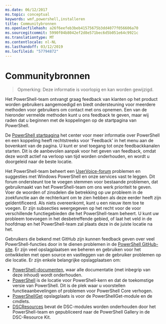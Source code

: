 ```yaml
---
ms.date: 06/12/2017
ms.topic: conceptual
keywords: wmf,powershell,installeren
title: Communitybronnen
ms.openlocfilehash: a26f6eefeb3beb41575675b3dd4077f056606a70
ms.sourcegitcommit: 5990f04b8042ef2d8e571bec6d5b051e64c9921c
ms.translationtype: MT
ms.contentlocale: nl-NL
ms.lasthandoff: 03/12/2019
ms.locfileid: "57794872"
---
```

# <a name="community-resources"></a>Communitybronnen
> Opmerking: Deze informatie is voorlopig en kan worden gewijzigd.

Het PowerShell-team ontvangt graag feedback van klanten op het product worden gebruikers aangemoedigd en biedt ondersteuning voor meerdere methoden voor gebruikers om contact met ons opnemen.
Een van de hieronder vermelde methoden kunt u ons feedback te geven, maar wij raden dat u beginnen met de koppelingen op de startpagina van PowerShell.

De [PowerShell startpagina](https://microsoft.com/powershell) het center voor meer informatie over PowerShell en een koppeling heeft rechtstreeks voor 'Feedback' in het menu aan de bovenkant van de pagina.
U kunt er snel toegang tot onze feedbackkanalen starten.
Dit is de aanbevolen aanpak voor het geven van feedback, omdat deze wordt actief na verloop van tijd worden onderhouden, en wordt u doorgeleid naar de beste locatie.

Het PowerShell-team beheert een [UserVoice-forum](https://windowsserver.uservoice.com/forums/301869-powershell/) problemen en suggesties met Windows PowerShell en onze services vast te leggen.
Dit forum ondersteunt toe te voegen stemmen voor bestaande problemen, dat gebruikmaakt van het PowerShell-team om ons werk prioriteit te geven.
Voer de woorden of zinsdelen die betrekking op uw probleem in de zoekfunctie aan de rechterkant om te zien hebben als deze eerder heeft zijn geïdentificeerd.
Als niets overeenkomt, kunt u een nieuw item toe te voegen.
Er zijn subsecties weergegeven op het recht voor de voor verschillende functiegebieden die het PowerShell-team beheert.
U kunt uw probleem toevoegen in het desbetreffende gebied, of laat het veld in de hoofdmap en het PowerShell-team zal plaats deze in de juiste locatie na het.

Gebruikers die bekend met GitHub zijn kunnen feedback geven over veel PowerShell-functies door in te dienen problemen in de [PowerShell GitHub-site](https://github.com/powershell).
Er zijn veel opslagplaatsen we beheren en gebruiken voor het ontwikkelen met open source en vastleggen van de gebruiker problemen op die locatie.
Er zijn enkele belangrijke opslagplaatsen om:

* [PowerShell-documenten](https://github.com/PowerShell/powershell-docs), waar alle documentatie (met inbegrip van deze inhoud) wordt onderhouden.
* [PowerShell](https://github.com/PowerShell/powershell) is de locatie voor PowerShell-kern en dat de toekomstige versie van PowerShell.
Dit is de plek waar u voorstellen functieaanbevelingen of problemen voor PowerShell Core verhogen.
* [PowerShellGet](https://github.com/PowerShell/powershellget) opslagplaats is voor de PowerShellGet-module en de cmdlets.
* [DSCResources](https://github.com/PowerShell/DscResources) bevat de DSC-modules worden onderhouden door het PowerShell-team en gepubliceerd naar de PowerShell Gallery in de DSC-Resource Kit.
